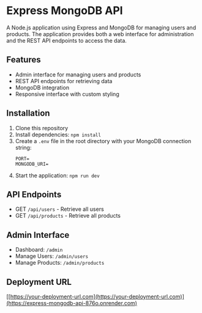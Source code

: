 # Express MongoDB API

A Node.js application using Express and MongoDB for managing users and products. The application provides both a web interface for administration and the REST API endpoints to access the data.

## Features

- Admin interface for managing users and products
- REST API endpoints for retrieving data
- MongoDB integration
- Responsive interface with custom styling

## Installation

1. Clone this repository
2. Install dependencies: `npm install`
3. Create a `.env` file in the root directory with your MongoDB connection string:
   ```
   PORT=
   MONGODB_URI=
   ```
4. Start the application: `npm run dev`

## API Endpoints

- GET `/api/users` - Retrieve all users
- GET `/api/products` - Retrieve all products

## Admin Interface

- Dashboard: `/admin`
- Manage Users: `/admin/users`
- Manage Products: `/admin/products`

## Deployment URL

[[https://your-deployment-url.com](https://your-deployment-url.com)](https://express-mongodb-api-876o.onrender.com)
